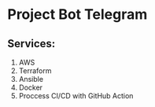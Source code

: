 # Project Bot Telegram
## Services:
1. AWS
2. Terraform
3. Ansible
4. Docker
5. Proccess CI/CD with GitHub Action